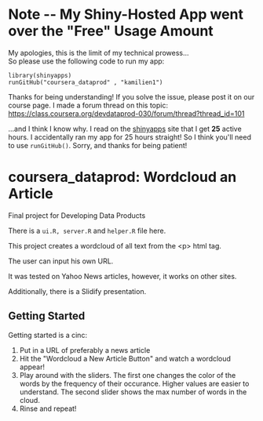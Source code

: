 # Note -- My Shiny-Hosted App went over the "Free" Usage Amount

My apologies, this is the limit of my technical prowess...  
So please use the following code to run my app:

`library(shinyapps)`  
`runGitHub("coursera_dataprod" , "kamilien1")`


Thanks for being understanding! If you solve the issue, please post it on 
our course page. I made a forum thread on this topic:  
https://class.coursera.org/devdataprod-030/forum/thread?thread_id=101

...and I think I know why. I read on the [shinyapps](https://www.rstudio.com/products/shinyapps/) site 
that I get **25** active hours. I accidentally ran my app for 25 hours straight! So I think you'll 
need to use `runGitHub()`. Sorry, and thanks for being patient! 


# coursera_dataprod: Wordcloud an Article
Final project for Developing Data Products


There is a `ui.R, server.R` and `helper.R` file here.

This project creates a wordcloud of all text from the \<p> html tag.

The user can input his own URL. 

It was tested on Yahoo News articles, however, it works on other sites.

Additionally, there is a Slidify presentation. 

## Getting Started

Getting started is a cinc:  
1. Put in a URL of preferably a news article  
2. Hit the "Wordcloud a New Article Button" and watch a wordcloud appear!  
3. Play around with the sliders. The first one changes the color of the words
by the frequency of their occurance. Higher values are easier to understand.
The second slider shows the max number of words in the cloud.  
4. Rinse and repeat! 
